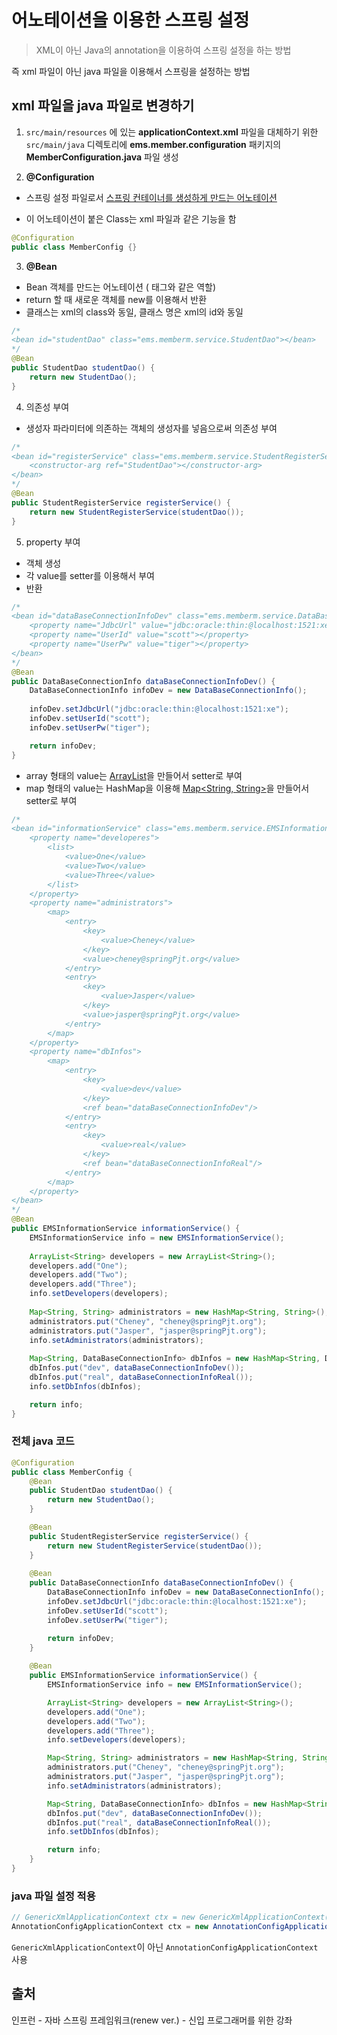 # 어노테이션을 이용한 스프링 설정

>  XML이 아닌 Java의 annotation을 이용하여 스프링 설정을 하는 방법

즉 xml 파일이 아닌 java 파일을 이용해서 스프링을 설정하는 방법

## xml 파일을 java 파일로 변경하기

1) `src/main/resources` 에 있는 **applicationContext.xml** 파일을 대체하기 위한 `src/main/java` 디렉토리에 **ems.member.configuration** 패키지의 **MemberConfiguration.java** 파일 생성



2) **@Configuration**

- 스프링 설정 파일로서 <u>스프링 컨테이너를 생성하게 만드는 어노테이션</u>

- 이 어노테이션이 붙은 Class는 xml 파일과 같은 기능을 함

```java
@Configuration
public class MemberConfig {}
```



3) **@Bean**

- Bean 객체를 만드는 어노테이션 (<bean> 태그와 같은 역할)
- return 할 때 새로운 객체를 new를 이용해서 반환
- 클래스는 xml의 class와 동일, 클래스 명은 xml의 id와 동일

```java
/*
<bean id="studentDao" class="ems.memberm.service.StudentDao"></bean>
*/
@Bean
public StudentDao studentDao() {
	return new StudentDao();
}
```



4) 의존성 부여

- 생성자 파라미터에 의존하는 객체의 생성자를 넣음으로써 의존성 부여 

```java
/*
<bean id="registerService" class="ems.memberm.service.StudentRegisterService">
	<constructor-arg ref="StudentDao"></constructor-arg>
</bean>
*/
@Bean
public StudentRegisterService registerService() {
    return new StudentRegisterService(studentDao());
}
```



5) property 부여

- 객체 생성
- 각 value를 setter를 이용해서 부여
- 반환

```java
/*
<bean id="dataBaseConnectionInfoDev" class="ems.memberm.service.DataBaseConnectionInfo">
	<property name="JdbcUrl" value="jdbc:oracle:thin:@localhost:1521:xe"></property>
	<property name="UserId" value="scott"></property>
	<property name="UserPw" value="tiger"></property>
</bean>
*/
@Bean
public DataBaseConnectionInfo dataBaseConnectionInfoDev() {
    DataBaseConnectionInfo infoDev = new DataBaseConnectionInfo();
    
    infoDev.setJdbcUrl("jdbc:oracle:thin:@localhost:1521:xe");
    infoDev.setUserId("scott");
    infoDev.setUserPw("tiger");

    return infoDev;
}
```

- array 형태의 value는 <u>ArrayList<String></u>을 만들어서 setter로 부여
- map 형태의 value는 HashMap을 이용해 <u>Map<String, String></u>을 만들어서 setter로 부여

```java
/*
<bean id="informationService" class="ems.memberm.service.EMSInformationService">
	<property name="developeres">
		<list>
			<value>One</value>
			<value>Two</value>
			<value>Three</value>
		</list>
	</property>
	<property name="administrators">
		<map>
			<entry>
				<key>
					<value>Cheney</value>
				</key>
                <value>cheney@springPjt.org</value>
			</entry>
			<entry>
				<key>
					<value>Jasper</value>
				</key>
                <value>jasper@springPjt.org</value>
			</entry>
		</map>
	</property>
	<property name="dbInfos">
		<map>
			<entry>
				<key>
					<value>dev</value>
				</key>
                <ref bean="dataBaseConnectionInfoDev"/>
			</entry>
			<entry>
				<key>
					<value>real</value>
				</key>
                <ref bean="dataBaseConnectionInfoReal"/>
			</entry>
		</map>
	</property>
</bean>
*/
@Bean
public EMSInformationService informationService() {
    EMSInformationService info = new EMSInformationService();
    
    ArrayList<String> developers = new ArrayList<String>();
    developers.add("One");
    developers.add("Two");
    developers.add("Three");
    info.setDevelopers(developers);
		
    Map<String, String> administrators = new HashMap<String, String>();
    administrators.put("Cheney", "cheney@springPjt.org");
    administrators.put("Jasper", "jasper@springPjt.org");
    info.setAdministrators(administrators);
		
    Map<String, DataBaseConnectionInfo> dbInfos = new HashMap<String, DataBaseConnectionInfo>();
    dbInfos.put("dev", dataBaseConnectionInfoDev());
    dbInfos.put("real", dataBaseConnectionInfoReal());
    info.setDbInfos(dbInfos);

    return info;
}
```



### 전체 java 코드

```java
@Configuration
public class MemberConfig {
    @Bean
    public StudentDao studentDao() {
        return new StudentDao();
    }

    @Bean
    public StudentRegisterService registerService() {
        return new StudentRegisterService(studentDao());
    }
    
    @Bean
    public DataBaseConnectionInfo dataBaseConnectionInfoDev() {
        DataBaseConnectionInfo infoDev = new DataBaseConnectionInfo();
        infoDev.setJdbcUrl("jdbc:oracle:thin:@localhost:1521:xe");
        infoDev.setUserId("scott");
        infoDev.setUserPw("tiger");

        return infoDev;
    }
    
    @Bean
    public EMSInformationService informationService() {
        EMSInformationService info = new EMSInformationService();

        ArrayList<String> developers = new ArrayList<String>();
        developers.add("One");
        developers.add("Two");
        developers.add("Three");
        info.setDevelopers(developers);

        Map<String, String> administrators = new HashMap<String, String>();
        administrators.put("Cheney", "cheney@springPjt.org");
        administrators.put("Jasper", "jasper@springPjt.org");
        info.setAdministrators(administrators);

        Map<String, DataBaseConnectionInfo> dbInfos = new HashMap<String, DataBaseConnectionInfo>();
        dbInfos.put("dev", dataBaseConnectionInfoDev());
        dbInfos.put("real", dataBaseConnectionInfoReal());
        info.setDbInfos(dbInfos);

        return info;
    }
}
```



### java 파일 설정 적용

```java
// GenericXmlApplicationContext ctx = new GenericXmlApplicationContext("classpath:applicationContext.xml");
AnnotationConfigApplicationContext ctx = new AnnotationConfigApplicationContext(MemberConfig.class);
```

`GenericXmlApplicationContext`이 아닌 `AnnotationConfigApplicationContext` 사용





## 출처

인프런 - 자바 스프링 프레임워크(renew ver.) - 신입 프로그래머를 위한 강좌

